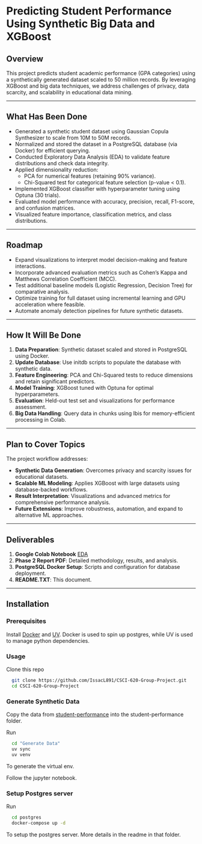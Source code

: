 # Predicting Student Performance Using Synthetic Big Data and XGBoost

## Overview
This project predicts student academic performance (GPA categories) using a synthetically generated dataset scaled to 50 million records. By leveraging XGBoost and big data techniques, we address challenges of privacy, data scarcity, and scalability in educational data mining.

---

## What Has Been Done
- Generated a synthetic student dataset using Gaussian Copula Synthesizer to scale from 10M to 50M records.
- Normalized and stored the dataset in a PostgreSQL database (via Docker) for efficient querying.
- Conducted Exploratory Data Analysis (EDA) to validate feature distributions and check data integrity.
- Applied dimensionality reduction:
  - PCA for numerical features (retaining 90% variance).
  - Chi-Squared test for categorical feature selection (p-value < 0.1).
- Implemented XGBoost classifier with hyperparameter tuning using Optuna (30 trials).
- Evaluated model performance with accuracy, precision, recall, F1-score, and confusion matrices.
- Visualized feature importance, classification metrics, and class distributions.

---

## Roadmap

- Expand visualizations to interpret model decision-making and feature interactions.
- Incorporate advanced evaluation metrics such as Cohen’s Kappa and Matthews Correlation Coefficient (MCC).
- Test additional baseline models (Logistic Regression, Decision Tree) for comparative analysis.
- Optimize training for full dataset using incremental learning and GPU acceleration where feasible.
- Automate anomaly detection pipelines for future synthetic datasets.

---

## How It Will Be Done
1. **Data Preparation**: Synthetic dataset scaled and stored in PostgreSQL using Docker.
2. **Update Database**: Use initdb scripts to populate the database with synthetic data.
3. **Feature Engineering**: PCA and Chi-Squared tests to reduce dimensions and retain significant predictors.
4. **Model Training**: XGBoost tuned with Optuna for optimal hyperparameters.
5. **Evaluation**: Held-out test set and visualizations for performance assessment.
6. **Big Data Handling**: Query data in chunks using Ibis for memory-efficient processing in Colab.

---

## Plan to Cover Topics
The project workflow addresses:
- **Synthetic Data Generation**: Overcomes privacy and scarcity issues for educational datasets.
- **Scalable ML Modeling**: Applies XGBoost with large datasets using database-backed workflows.
- **Result Interpretation**: Visualizations and advanced metrics for comprehensive performance analysis.
- **Future Extensions**: Improve robustness, automation, and expand to alternative ML approaches.

---

## Deliverables
1. **Google Colab Notebook** [EDA](https://colab.research.google.com/drive/1KTDEcIX9kTh0BLdJm8b0NmOqPnrrTS4I#scrollTo=edv8CXa_L9HQ)
2. **Phase 2 Report PDF**: Detailed methodology, results, and analysis.
3. **PostgreSQL Docker Setup**: Scripts and configuration for database deployment.
4. **README.TXT**: This document.

---

## Installation

### Prerequisites

Install [Docker](https://www.docker.com) and [UV](https://docs.astral.sh/uv/). Docker is used to spin up postgres, while UV is used to manage python dependencies.


### Usage

Clone this repo

```bash
  git clone https://github.com/IssacL891/CSCI-620-Group-Project.git
  cd CSCI-620-Group-Project
```

### Generate Synthetic Data

Copy the data from [student-performance](https://www.kaggle.com/datasets/neuralsorcerer/student-performance) into the student-performance folder.

Run 

```bash
  cd "Generate Data"
  uv sync 
  uv venv
```
To generate the virtual env.

Follow the jupyter notebook.

### Setup Postgres server

Run 

```bash
  cd postgres
  docker-compose up -d 
```

To setup the postgres server. More details in the readme in that folder.
